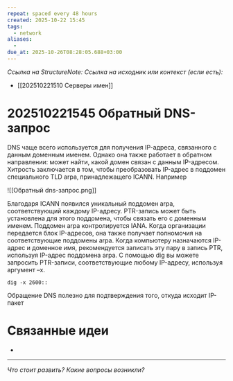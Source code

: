 ```yaml
---
repeat: spaced every 48 hours
created: 2025-10-22 15:45
tags:
  - network
aliases:
  -
due_at: 2025-10-26T08:28:05.688+03:00
---
```

*Ссылка на StructureNote:*
*Ссылка на исходник или контекст (если есть):*
- [[202510221510 Серверы имен]]

# 202510221545 Обратный DNS-запрос

DNS чаще всего используется для получения IP-адреса, связанного с данным доменным именем. Однако она также работает в обратном направлении: может найти, какой домен связан с данным IP-адресом. Хитрость заключается в том, чтобы преобразовать IP-адрес в поддомен специального TLD arpa‚ принадлежащего ICANN. Например

![[Обратный dns-запрос.png]]

Благодаря ICANN появился уникальный поддомен arpa, соответствующий каждому IP-адресу. PTR-запись может быть установлена для этого поддомена, чтобы связать его с доменным именем. Поддомен arpa контролируется IANA. Когда организации передается блок IP-адресов, она также получает полномочия на соответствующие поддомены arpa. Когда компьютеру назначаются IP-адрес и доменное имя, рекомендуется записать эту пару в запись PTR, используя IP-адрес поддомена arpa. С помощью dig вы можете запросить PTR-записи, соответствующие любому IP-адресу, используя аргумент –x.

```
dig -x 2600::
```

Обращение DNS полезно для подтверждения того, откуда исходит IP-пакет

# Связанные идеи

- 

---

*Что стоит развить? Какие вопросы возникли?*
